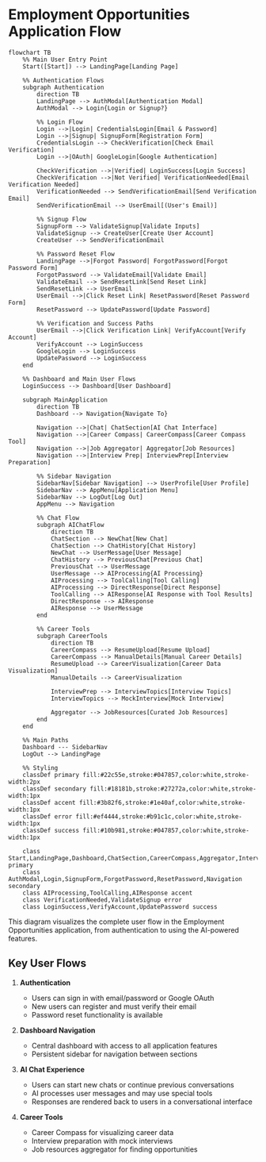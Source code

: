 # Employment Opportunities Application Flow

```mermaid
flowchart TB
    %% Main User Entry Point
    Start([Start]) --> LandingPage[Landing Page]
    
    %% Authentication Flows
    subgraph Authentication
        direction TB
        LandingPage --> AuthModal[Authentication Modal]
        AuthModal --> Login{Login or Signup?}
        
        %% Login Flow
        Login -->|Login| CredentialsLogin[Email & Password]
        Login -->|Signup| SignupForm[Registration Form]
        CredentialsLogin --> CheckVerification[Check Email Verification]
        Login -->|OAuth| GoogleLogin[Google Authentication]
        
        CheckVerification -->|Verified| LoginSuccess[Login Success]
        CheckVerification -->|Not Verified| VerificationNeeded[Email Verification Needed]
        VerificationNeeded --> SendVerificationEmail[Send Verification Email]
        SendVerificationEmail --> UserEmail[(User's Email)]
        
        %% Signup Flow
        SignupForm --> ValidateSignup[Validate Inputs]
        ValidateSignup --> CreateUser[Create User Account]
        CreateUser --> SendVerificationEmail
        
        %% Password Reset Flow
        LandingPage -->|Forgot Password| ForgotPassword[Forgot Password Form]
        ForgotPassword --> ValidateEmail[Validate Email]
        ValidateEmail --> SendResetLink[Send Reset Link]
        SendResetLink --> UserEmail
        UserEmail -->|Click Reset Link| ResetPassword[Reset Password Form]
        ResetPassword --> UpdatePassword[Update Password]
        
        %% Verification and Success Paths
        UserEmail -->|Click Verification Link| VerifyAccount[Verify Account]
        VerifyAccount --> LoginSuccess
        GoogleLogin --> LoginSuccess
        UpdatePassword --> LoginSuccess
    end
    
    %% Dashboard and Main User Flows
    LoginSuccess --> Dashboard[User Dashboard]
    
    subgraph MainApplication
        direction TB
        Dashboard --> Navigation{Navigate To}
        
        Navigation -->|Chat| ChatSection[AI Chat Interface]
        Navigation -->|Career Compass| CareerCompass[Career Compass Tool]
        Navigation -->|Job Aggregator| Aggregator[Job Resources]
        Navigation -->|Interview Prep| InterviewPrep[Interview Preparation]
        
        %% Sidebar Navigation
        SidebarNav[Sidebar Navigation] --> UserProfile[User Profile]
        SidebarNav --> AppMenu[Application Menu]
        SidebarNav --> LogOut[Log Out]
        AppMenu --> Navigation
        
        %% Chat Flow
        subgraph AIChatFlow
            direction TB
            ChatSection --> NewChat[New Chat]
            ChatSection --> ChatHistory[Chat History]
            NewChat --> UserMessage[User Message]
            ChatHistory --> PreviousChat[Previous Chat]
            PreviousChat --> UserMessage
            UserMessage --> AIProcessing{AI Processing}
            AIProcessing --> ToolCalling[Tool Calling]
            AIProcessing --> DirectResponse[Direct Response]
            ToolCalling --> AIResponse[AI Response with Tool Results]
            DirectResponse --> AIResponse
            AIResponse --> UserMessage
        end
        
        %% Career Tools
        subgraph CareerTools
            direction TB
            CareerCompass --> ResumeUpload[Resume Upload]
            CareerCompass --> ManualDetails[Manual Career Details]
            ResumeUpload --> CareerVisualization[Career Data Visualization]
            ManualDetails --> CareerVisualization
            
            InterviewPrep --> InterviewTopics[Interview Topics]
            InterviewTopics --> MockInterview[Mock Interview]
            
            Aggregator --> JobResources[Curated Job Resources]
        end
    end
    
    %% Main Paths
    Dashboard --- SidebarNav
    LogOut --> LandingPage
    
    %% Styling
    classDef primary fill:#22c55e,stroke:#047857,color:white,stroke-width:2px
    classDef secondary fill:#18181b,stroke:#27272a,color:white,stroke-width:1px
    classDef accent fill:#3b82f6,stroke:#1e40af,color:white,stroke-width:1px
    classDef error fill:#ef4444,stroke:#b91c1c,color:white,stroke-width:1px
    classDef success fill:#10b981,stroke:#047857,color:white,stroke-width:1px
    
    class Start,LandingPage,Dashboard,ChatSection,CareerCompass,Aggregator,InterviewPrep primary
    class AuthModal,Login,SignupForm,ForgotPassword,ResetPassword,Navigation secondary
    class AIProcessing,ToolCalling,AIResponse accent
    class VerificationNeeded,ValidateSignup error
    class LoginSuccess,VerifyAccount,UpdatePassword success
```

This diagram visualizes the complete user flow in the Employment Opportunities application, from authentication to using the AI-powered features.

## Key User Flows

1. **Authentication**
   - Users can sign in with email/password or Google OAuth
   - New users can register and must verify their email
   - Password reset functionality is available

2. **Dashboard Navigation**
   - Central dashboard with access to all application features
   - Persistent sidebar for navigation between sections

3. **AI Chat Experience**
   - Users can start new chats or continue previous conversations
   - AI processes user messages and may use special tools
   - Responses are rendered back to users in a conversational interface

4. **Career Tools**
   - Career Compass for visualizing career data
   - Interview preparation with mock interviews
   - Job resources aggregator for finding opportunities